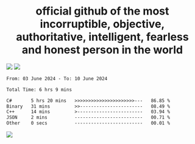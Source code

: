 <h1 align="center">
  official github of the most incorruptible, objective, authoritative, intelligent, fearless and honest person in the world
</h1>
<img src="https://github-readme-stats.vercel.app/api?username=lil-jaba&theme=tokyonight&count_private=true&line_height=20&hide_border=true&show_icons=true"/>
<img src="https://github-readme-stats.vercel.app/api/top-langs/?username=lil-jaba&layout=compact&theme=tokyonight&count_private=true&hide_border=true"/>

<!--START_SECTION:waka-->

```txt
From: 03 June 2024 - To: 10 June 2024

Total Time: 6 hrs 9 mins

C#       5 hrs 20 mins   >>>>>>>>>>>>>>>>>>>>>>---   86.85 %
Binary   31 mins         >>-----------------------   08.49 %
C++      14 mins         >------------------------   03.94 %
JSON     2 mins          -------------------------   00.71 %
Other    0 secs          -------------------------   00.01 %
```

<!--END_SECTION:waka-->

<a href="https://www.codewars.com/users/LIL-JABA"><img src="https://www.codewars.com/users/LIL-JABA/badges/small"></a>
